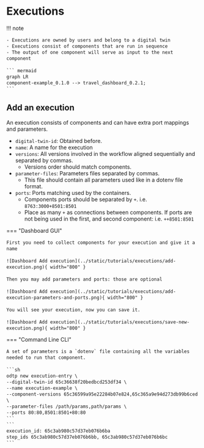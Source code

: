 # Executions

!!! note

    - Executions are owned by users and belong to a digital twin
    - Executions consist of components that are run in sequence
    - The output of one component will serve as input to the next component

    ``` mermaid
    graph LR
    component-example_0.1.0 --> travel_dashboard_0.2.1;
    ``` 

## Add an execution

An execution consists of components and can have extra port mappings and parameters.

- `digital-twin-id`: Obtained before. 
- `name`: A name for the execution
- `versions`: All versions involved in the workflow aligned sequentially and separated by commas. 
    - Versions order should match components. 
- `parameter-files`: Parameters files separated by commas.
    - This file should contain all parameters used like in a dotenv file format.
- `ports`: Ports matching used by the containers. 
    - Components ports should be separated by `+`. i.e. `8763:3000+8501:8501`
    - Place as many `+` as connections between components. If ports are not being used in the first, and second component: i.e. `++8501:8501`


=== "Dashboard GUI"

    First you need to collect components for your execution and give it a name 

    ![Dashboard Add execution](../static/tutorials/executions/add-execution.png){ width="800" }

    Then you may add parameters and ports: those are optional

    ![Dashboard Add execution](../static/tutorials/executions/add-execution-parameters-and-ports.png){ width="800" }

    You will see your execution, now you can save it.

    ![Dashboard Add execution](../static/tutorials/executions/save-new-execution.png){ width="800" }

=== "Command Line CLI"

    A set of parameters is a `dotenv` file containing all the variables needed to run that component. 

    ```sh
    odtp new execution-entry \
    --digital-twin-id 65c36638f20bedbcd253df34 \
    --name execution-example \
    --component-versions 65c36599a95e22284b07e824,65c365a9e94d273db99b6ced \
    --parameter-files /path/params,path/params \
    --ports 80:80,8501:8501+80:80
    ```
    ```
    execution_id: 65c3ab980c57d37eb076b6ba
    step_ids 65c3ab980c57d37eb076b6bb, 65c3ab980c57d37eb076b6bc
    ```
